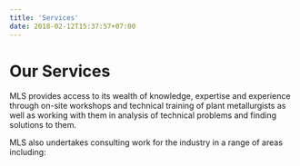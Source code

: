 ```yaml
---
title: 'Services'
date: 2018-02-12T15:37:57+07:00
---
```


# Our Services

MLS provides access to its wealth of knowledge, expertise and experience through on-site workshops and technical training of plant metallurgists as well as working with them in analysis of technical problems and finding solutions to them.  

MLS also undertakes consulting work for the industry in a range of areas including:

